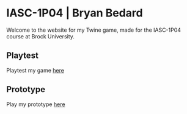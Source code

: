 # IASC-1P04 | Bryan Bedard

Welcome to the website for my Twine game, made for the IASC-1P04 course at Brock University.

## Playtest

Playtest my game [here](prototype/MuskokanIsles_Prototype.html)

## Prototype
Play my prototype [here](prototype/MuskokanIsles_Prototype.html)

